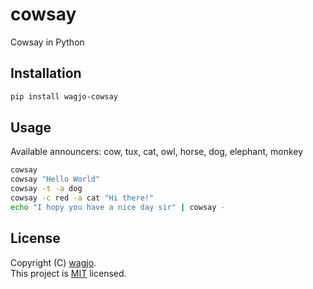 # cowsay

Cowsay in Python

## Installation

```sh
pip install wagjo-cowsay
```

## Usage

Available announcers: cow, tux, cat, owl, horse, dog, elephant, monkey

```sh
cowsay
cowsay "Hello World"
cowsay -t -a dog
cowsay -c red -a cat "Hi there!"
echo "I hopy you have a nice day sir" | cowsay -
```

## License

Copyright (C) [wagjo](https://github.com/wagjo).<br />
This project is [MIT](https://github.com/wagjo/cowsay/blob/master/LICENSE) licensed.
